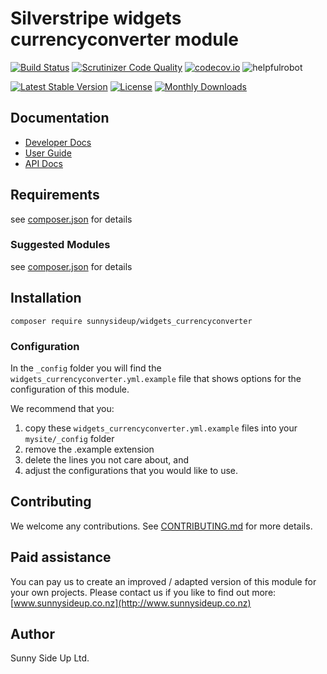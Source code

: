 # Silverstripe widgets currencyconverter module
[![Build Status](https://travis-ci.org/sunnysideup/silverstripe-widgets_currencyconverter.svg?branch=master)](https://travis-ci.org/sunnysideup/silverstripe-widgets_currencyconverter)
[![Scrutinizer Code Quality](https://scrutinizer-ci.com/g/sunnysideup/silverstripe-widgets_currencyconverter/badges/quality-score.png?b=master)](https://scrutinizer-ci.com/g/sunnysideup/silverstripe-widgets_currencyconverter/?branch=master)
[![codecov.io](https://codecov.io/github/sunnysideup/silverstripe-widgets_currencyconverter/coverage.svg?branch=master)](https://codecov.io/github/sunnysideup/silverstripe-widgets_currencyconverter?branch=master)
![helpfulrobot](https://helpfulrobot.io/sunnysideup/widgets_currencyconverter/badge)

[![Latest Stable Version](https://poser.pugx.org/sunnysideup/widgets_currencyconverter/version)](https://packagist.org/packages/sunnysideup/widgets_currencyconverter)
[![License](https://poser.pugx.org/sunnysideup/widgets_currencyconverter/license)](https://packagist.org/packages/sunnysideup/widgets_currencyconverter)
[![Monthly Downloads](https://poser.pugx.org/sunnysideup/widgets_currencyconverter/d/monthly)](https://packagist.org/packages/sunnysideup/widgets_currencyconverter)


## Documentation



 * [Developer Docs](docs/en/INDEX.md)
 * [User Guide](docs/en/userguide.md)
 * [API Docs](http://docs.ssmods.com/sunnysideup/widgets_currencyconverter/classes.xhtml)

## Requirements



see [composer.json](composer.json) for details

### Suggested Modules



see [composer.json](composer.json) for details


## Installation


```
composer require sunnysideup/widgets_currencyconverter
```

### Configuration



In the `_config` folder you will find the `widgets_currencyconverter.yml.example`
file that shows options for the configuration of this module.

We recommend that you:

  1. copy these `widgets_currencyconverter.yml.example` files into your
`mysite/_config` folder
  2. remove the .example extension
  3. delete the lines you not care about, and
  4. adjust the configurations that you would like to use.


## Contributing



We welcome any contributions. See [CONTRIBUTING.md](CONTRIBUTING.md) for more details.

## Paid assistance



You can pay us to create an improved / adapted version of this module for your own projects.  Please contact us if you like to find out more: [www.sunnysideup.co.nz](http://www.sunnysideup.co.nz)

## Author



Sunny Side Up Ltd.
